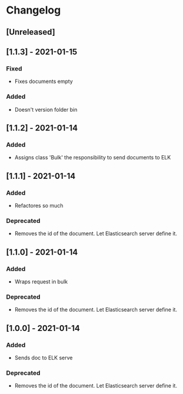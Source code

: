 # Changelog

## [Unreleased]

## [1.1.3] - 2021-01-15
### Fixed
- Fixes documents empty

### Added
- Doesn't version folder bin

## [1.1.2] - 2021-01-14
### Added
- Assigns class 'Bulk' the responsibility to send documents to ELK

## [1.1.1] - 2021-01-14
### Added
- Refactores so much

### Deprecated
- Removes the id of the document. Let Elasticsearch server define it.

## [1.1.0] - 2021-01-14
### Added
- Wraps request in bulk

### Deprecated
- Removes the id of the document. Let Elasticsearch server define it.

## [1.0.0] - 2021-01-14
### Added
- Sends doc to ELK serve

### Deprecated
- Removes the id of the document. Let Elasticsearch server define it.
